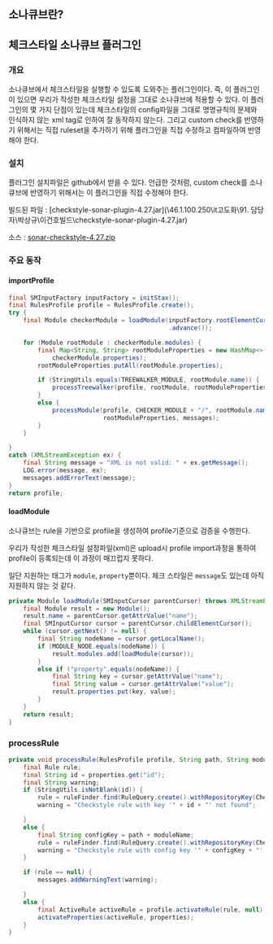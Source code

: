 ## 소나큐브란?



## 체크스타일 소나큐브 플러그인

### 개요

소나큐브에서 체크스타일을 실행할 수 있도록 도와주는 플러그인이다. 즉, 이 플러그인이 있으면 우리가 작성한 체크스타일 설정을 그대로 소나큐브에 적용할 수 있다. 이 플러그인의 몇 가지 단점이 있는데 체크스타일의 config파일을 그대로 명명규칙의 문제와 인식하지 않는 xml tag로 인하여 잘 동작하지 않는다. 그리고 custom check를 반영하기 위해서는 직접 ruleset을 추가하기 위해 플러그인을 직접 수정하고 컴파일하여 반영해야 한다.

### 설치

플러그인 설치파일은 github에서 받을 수 있다. 언급한 것처럼, custom check를 소나큐브에 반영하기 위해서는 이 플러그인을 직접 수정해야 한다.

빌드된 파일 :  [checkstyle-sonar-plugin-4.27.jar](\\46.1.100.250\it고도화\91. 담당자\박상규\이건호빌드\checkstyle-sonar-plugin-4.27.jar) 

소스 :  [sonar-checkstyle-4.27.zip](sonar-checkstyle-4.27.zip) 

### 주요 동작 

#### importProfile

```java
final SMInputFactory inputFactory = initStax();
final RulesProfile profile = RulesProfile.create();
try {
    final Module checkerModule = loadModule(inputFactory.rootElementCursor(reader)
                                            .advance());

    for (Module rootModule : checkerModule.modules) {
        final Map<String, String> rootModuleProperties = new HashMap<>(
            checkerModule.properties);
        rootModuleProperties.putAll(rootModule.properties);

        if (StringUtils.equals(TREEWALKER_MODULE, rootModule.name)) {
            processTreewalker(profile, rootModule, rootModuleProperties, messages);
        }
        else {
            processModule(profile, CHECKER_MODULE + "/", rootModule.name,
                          rootModuleProperties, messages);
        }
    }

}
catch (XMLStreamException ex) {
    final String message = "XML is not valid: " + ex.getMessage();
    LOG.error(message, ex);
    messages.addErrorText(message);
}
return profile;

```

#### loadModule

소나큐브는 rule을 기반으로 profile을 생성하여 profile기준으로 검증을 수행한다. 

우리가 작성한 체크스타일 설정파일(xml)은 upload시 profile import과정을 통하여 profile이 등록되는데 이 과정이 매끄럽지 못하다.

일단 지원하는 태그가 `module`, `property`뿐이다. 체크 스타일은 `message`도 있는데 아직 지원하지 않는 것 같다.

```java
private Module loadModule(SMInputCursor parentCursor) throws XMLStreamException {
    final Module result = new Module();
    result.name = parentCursor.getAttrValue("name");
    final SMInputCursor cursor = parentCursor.childElementCursor();
    while (cursor.getNext() != null) {
        final String nodeName = cursor.getLocalName();
        if (MODULE_NODE.equals(nodeName)) {
            result.modules.add(loadModule(cursor));
        }
        else if ("property".equals(nodeName)) {
            final String key = cursor.getAttrValue("name");
            final String value = cursor.getAttrValue("value");
            result.properties.put(key, value);
        }
    }
    return result;
}
```

### processRule

```java
private void processRule(RulesProfile profile, String path, String moduleName, Map<String, String> properties, ValidationMessages messages) {
    final Rule rule;
    final String id = properties.get("id");
    final String warning;
    if (StringUtils.isNotBlank(id)) {
        rule = ruleFinder.find(RuleQuery.create().withRepositoryKey(CheckstyleConstants.REPOSITORY_KEY).withKey(id));
        warning = "Checkstyle rule with key '" + id + "' not found";

    }
    else {
        final String configKey = path + moduleName;
        rule = ruleFinder.find(RuleQuery.create().withRepositoryKey(CheckstyleConstants.REPOSITORY_KEY).withConfigKey(configKey));
        warning = "Checkstyle rule with config key '" + configKey + "' not found";
    }

    if (rule == null) {
        messages.addWarningText(warning);

    }
    else {
        final ActiveRule activeRule = profile.activateRule(rule, null);
        activateProperties(activeRule, properties);
    }
}
```